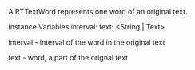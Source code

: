 A RTTextWord represents one word of an original text.

Instance Variables
	interval:		<Interval>
	text:		<String | Text>

interval
	- interval of the word in the original text

text
	- word, a part of the orignal text